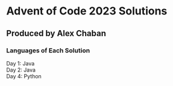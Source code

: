 # Advent of Code 2023 Solutions
## Produced by Alex Chaban

### Languages of Each Solution

Day 1: Java  
Day 2: Java  
Day 4: Python  
